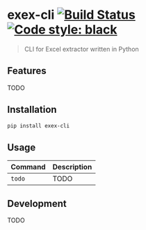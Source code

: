 # exex-cli [![Build Status](https://travis-ci.org/vikpe/exex-cli.svg?branch=master)](https://travis-ci.org/vikpe/exex-cli) [![Code style: black](https://img.shields.io/badge/code%20style-black-000000.svg)](https://github.com/psf/black)
> CLI for Excel extractor written in Python

## Features
TODO

## Installation
```sh
pip install exex-cli
```

## Usage
Command | Description
--- | ---
`todo` | TODO


## Development
TODO
